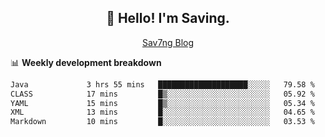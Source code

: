 <h2 align="center">👋 Hello! I'm Saving.</h2>
<p align="center">
  <a href="https://sav7ng.com">Sav7ng Blog</a>
</p>

📊 **Weekly development breakdown**

<!--START_SECTION:waka-->

```txt
Java             3 hrs 55 mins   ████████████████████░░░░░   79.58 %
CLASS            17 mins         █▒░░░░░░░░░░░░░░░░░░░░░░░   05.92 %
YAML             15 mins         █▒░░░░░░░░░░░░░░░░░░░░░░░   05.34 %
XML              13 mins         █░░░░░░░░░░░░░░░░░░░░░░░░   04.65 %
Markdown         10 mins         █░░░░░░░░░░░░░░░░░░░░░░░░   03.53 %
```

<!--END_SECTION:waka-->

